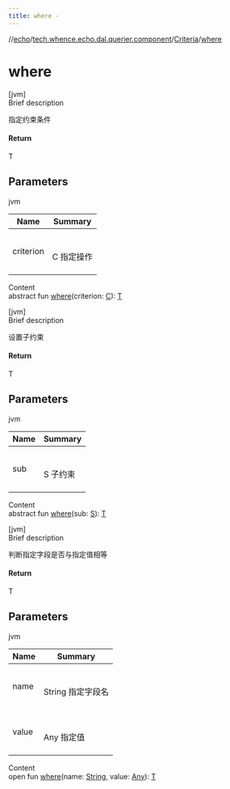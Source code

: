 ```yaml
---
title: where -
---
```

//[echo](../../index.md)/[tech.whence.echo.dal.querier.component](../index.md)/[Criteria](index.md)/[where](where.md)



# where  
[jvm]  
Brief description  


指定约束条件



#### Return  


T



## Parameters  
  
jvm  
  
|  Name|  Summary| 
|---|---|
| criterion| <br><br>C 指定操作<br><br>
  
  
Content  
abstract fun [where](where.md)(criterion: [C](index.md)): [T](index.md)  


[jvm]  
Brief description  


设置子约束



#### Return  


T



## Parameters  
  
jvm  
  
|  Name|  Summary| 
|---|---|
| sub| <br><br>S 子约束<br><br>
  
  
Content  
abstract fun [where](where.md)(sub: [S](index.md)): [T](index.md)  


[jvm]  
Brief description  


判断指定字段是否与指定值相等



#### Return  


T



## Parameters  
  
jvm  
  
|  Name|  Summary| 
|---|---|
| name| <br><br>String 指定字段名<br><br>
| value| <br><br>Any 指定值<br><br>
  
  
Content  
open fun [where](where.md)(name: [String](https://kotlinlang.org/api/latest/jvm/stdlib/kotlin/-string/index.html), value: [Any](https://kotlinlang.org/api/latest/jvm/stdlib/kotlin/-any/index.html)): [T](index.md)  



